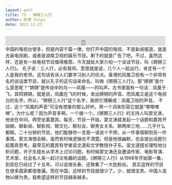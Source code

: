 ```yaml
---
layout: post
title: 73 - 锵锵三人行
author: 昕煜 Xinyu
date: 2013-12-23
---
```


<iframe src="https://archive.org/embed/slowchinese_201909/Slow_Chinese_073.mp3" width="500" height="30" frameborder="0" webkitallowfullscreen="true" mozallowfullscreen="true" allowfullscreen></iframe>
中国的电视台很多，但是内容千篇一律。你打开中国的电视，不是新闻报道，就是古装电视剧，或者是湖南卫视的娱乐节目。剩下的就是广告了吧。不过，虽然这样，还是有一些电视节目值得推荐。今天就给大家介绍一个谈话节目，叫《锵锵三人行》。
孔子说：三人行，必有我师。意思就是说，几个人一起出行，肯定有一个人是我的老师。这句话告诉人们要学习别人的优点。香港的凤凰卫视有一个非常有名的谈话类节目，就以孔子的这句话来命名，叫做《锵锵三人行》。那“锵锵”是什么意思呢？“锵锵”是传说中的鸟——凤凰——的叫声。古书里面有一句话：凤凰于飞，其鸣锵锵。就是说，凤凰在飞的时候，发出锵锵的声音。而凤凰又是这个电视台的名字。所以，“锵锵三人行”这个名字，我把它理解成：凤凰卫视的声音。
不过，这个“凤凰的声音”可没有想象的那么好听。用一个词来形容它就是“唧唧喳喳”。为什么呢？因为声音多啊，一个接一个。《锵锵三人行》的主持人叫窦文涛，他坐在中间，两旁坐着嘉宾。每天，节目一开始，窦文涛就发起一个话题和嘉宾开始聊。聊新闻、聊影视、聊文化、聊社会、聊男女关系、聊两岸三地……几乎什么都聊。二十分钟的节目，他们能够你一言我一语说个不停。从一件事情聊到另一件事情。窦文涛很会聊，虽然有时候逻辑也不清楚。但是他很幽默，也会提出话题引起嘉宾思考。最常见的嘉宾有学者梁文道和文学教授许子东。梁文道擅长理性地分析问题，许子东擅长从学术上讨论问题。有时候窦文涛还会邀请作家、电影导演、艺术家、社会名人来一起讨论有趣的话题。《锵锵三人行》从1998年开始第一集，到现在已经过了十五年。可以说很长寿，还聚集了一大批粉丝。
其实这样的节目在很多国家都很普遍。而在中国，这样的节目就很少了。少，就很宝贵。中国人说物以稀为贵。我希望这样的节目越来越多。
 
